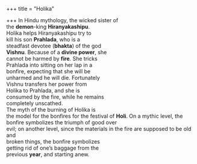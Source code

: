 +++
title = "Holika"

+++
In Hindu mythology, the wicked sister of  
the **demon**-king **Hiranyakashipu**.  
Holika helps Hiranyakashipu try to  
kill his son **Prahlada**, who is a  
steadfast devotee (**bhakta**) of the god  
**Vishnu**. Because of a **divine power**, she  
cannot be harmed by **fire**. She tricks  
Prahlada into sitting on her lap in a  
bonfire, expecting that she will be  
unharmed and he will die. Fortunately  
Vishnu transfers her power from  
Holika to Prahlada, and she is  
consumed by the fire, while he remains  
completely unscathed.  
The myth of the burning of Holika is  
the model for the bonfires for the festival of **Holi**. On a mythic level, the bonfire symbolizes the triumph of good over  
evil; on another level, since the materials in the fire are supposed to be old and  
broken things, the bonfire symbolizes  
getting rid of one’s baggage from the  
previous **year**, and starting anew.